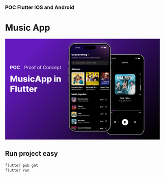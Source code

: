 ### POC Flutter IOS and Android
# Music App
![Preview](github/preview.png)
## Run project easy

```
flutter pub get
flutter run
```

